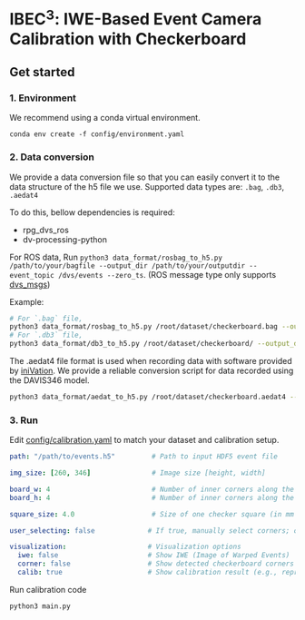 # IBEC$^3$: IWE-Based Event Camera Calibration with Checkerboard
## Get started
### 1. Environment
We recommend using a conda virtual environment.
```
conda env create -f config/environment.yaml
```

### 2. Data conversion
We provide a data conversion file so that you can easily convert it to the data structure of the h5 file we use.
Supported data types are: `.bag`, `.db3`, `.aedat4`

To do this, bellow dependencies is required:
- rpg_dvs_ros
- dv-processing-python

For ROS data, Run `python3 data_format/rosbag_to_h5.py /path/to/your/bagfile --output_dir /path/to/your/outputdir --event_topic /dvs/events --zero_ts`. (ROS message type only supports [dvs_msgs](https://github.com/uzh-rpg/rpg_dvs_ros/tree/master/dvs_msgs))

Example:
```bash
# For `.bag` file,
python3 data_format/rosbag_to_h5.py /root/dataset/checkerboard.bag --output_dir /root/dataset/h5/ --event_topic /dvs/events --zero_ts
# For `.db3` file,
python3 data_format/db3_to_h5.py /root/dataset/checkerboard/ --output_dir /root/dataset/h5/ --event_topic /dvs/events --zero_ts
```

The .aedat4 file format is used when recording data with software provided by [iniVation](https://docs.inivation.com/software/dv/gui/record-playback.html). We provide a reliable conversion script for data recorded using the DAVIS346 model.
```bash
python3 data_format/aedat_to_h5.py /root/dataset/checkerboard.aedat4 --output_dir /root/dataset/h5/ --output_name checker.h5 --zero_ts
```

### 3. Run
Edit [config/calibration.yaml](https://github.com/taehun-ryu/3D_vision_IBEC3/blob/main/config/calibration.yaml) to match your dataset and calibration setup.
```yaml
path: "/path/to/events.h5"         # Path to input HDF5 event file

img_size: [260, 346]               # Image size [height, width]

board_w: 4                         # Number of inner corners along the checkerboard width
board_h: 4                         # Number of inner corners along the checkerboard height

square_size: 4.0                   # Size of one checker square (in mm or other real-world units)

user_selecting: false             # If true, manually select corners; otherwise, auto-detect

visualization:                    # Visualization options
  iwe: false                      # Show IWE (Image of Warped Events)
  corner: false                   # Show detected checkerboard corners
  calib: true                     # Show calibration result (e.g., reprojection)

```
Run calibration code
```bash
python3 main.py
```